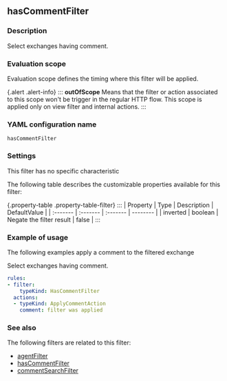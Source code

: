 ## hasCommentFilter

### Description

Select exchanges having comment.

### Evaluation scope

Evaluation scope defines the timing where this filter will be applied. 

{.alert .alert-info}
:::
**outOfScope** Means that the filter or action associated to this scope won't be trigger in the regular HTTP flow. This scope is applied only on view filter and internal actions.
:::

### YAML configuration name

    hasCommentFilter

### Settings

This filter has no specific characteristic

The following table describes the customizable properties available for this filter: 

{.property-table .property-table-filter}
:::
| Property | Type | Description | DefaultValue |
| :------- | :------- | :------- | -------- |
| inverted | boolean | Negate the filter result | false |
:::

### Example of usage

The following examples apply a comment to the filtered exchange

Select exchanges having comment.

```yaml
rules:
- filter:
    typeKind: HasCommentFilter
  actions:
  - typeKind: ApplyCommentAction
    comment: filter was applied
```


### See also

The following filters are related to this filter: 

 - [agentFilter](agentFilter)
 - [hasCommentFilter](hasCommentFilter)
 - [commentSearchFilter](commentSearchFilter)

